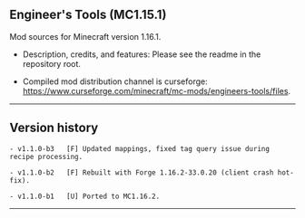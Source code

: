 
## Engineer's Tools (MC1.15.1)

Mod sources for Minecraft version 1.16.1.

- Description, credits, and features: Please see the readme in the repository root.

- Compiled mod distribution channel is curseforge: https://www.curseforge.com/minecraft/mc-mods/engineers-tools/files.

----
## Version history

    - v1.1.0-b3   [F] Updated mappings, fixed tag query issue during recipe processing.

    - v1.1.0-b2   [F] Rebuilt with Forge 1.16.2-33.0.20 (client crash hot-fix).

    - v1.1.0-b1   [U] Ported to MC1.16.2.

-----
